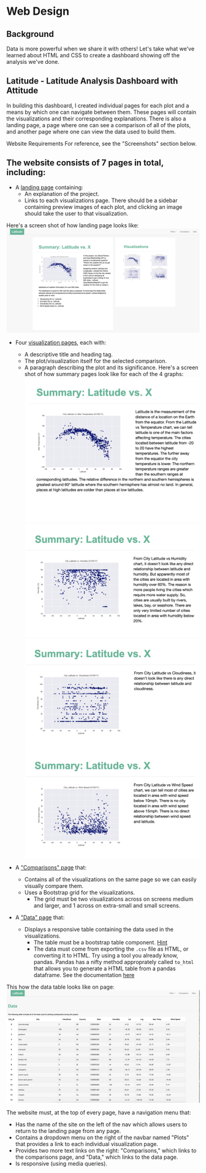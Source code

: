 # Web Design
## Background
Data is more powerful when we share it with others! Let's take what we've learned about HTML and CSS to create a dashboard showing off the analysis we've done.

## Latitude - Latitude Analysis Dashboard with Attitude

In building this dashboard, I created individual pages for each plot and a means by which one can navigate between them. These pages will contain the visualizations and their corresponding explanations. There is also a landing page, a page where one can see a comparison of all of the plots, and another page where one can view the data used to build them.

Website Requirements
For reference, see the "Screenshots" section below.

## The website consists of 7 pages in total, including:


* A [landing page](#landing-page) containing:
  * An explanation of the project.
  * Links to each visualizations page. There should be a sidebar containing preview images of each plot, and clicking an image should take the user to that visualization.
  
Here's a screen shot of how landing page looks like:
 ![landing_page](images/landing_page.png)
 
* Four [visualization pages](#visualization-pages), each with:
  * A descriptive title and heading tag.
  * The plot/visualization itself for the selected comparison.
  * A paragraph describing the plot and its significance.
Here's a screen shot of how summary pages look like for each of the 4 graphs:
![summary1](images/summary1.png)
![summary2](images/summary2.png)
![summary3](images/summary3.png)
![summary4](images/summary4.png)

* A ["Comparisons" page](#comparisons-page) that:
  * Contains all of the visualizations on the same page so we can easily visually compare them.
  * Uses a Bootstrap grid for the visualizations.
    * The grid must be two visualizations across on screens medium and larger, and 1 across on extra-small and small screens.
* A ["Data" page](#data-page) that:
  * Displays a responsive table containing the data used in the visualizations.
    * The table must be a bootstrap table component. [Hint](https://getbootstrap.com/docs/4.3/content/tables/#responsive-tables)
    * The data must come from exporting the `.csv` file as HTML, or converting it to HTML. Try using a tool you already know, pandas. Pandas has a nifty method approprately called `to_html` that allows you to generate a HTML table from a pandas dataframe. See the documentation [here](https://pandas.pydata.org/pandas-docs/version/0.17.0/generated/pandas.DataFrame.to_html.html)

This how the data table looks like on page:
![data](images/data.png)

The website must, at the top of every page, have a navigation menu that:

* Has the name of the site on the left of the nav which allows users to return to the landing page from any page.
* Contains a dropdown menu on the right of the navbar named "Plots" that provides a link to each individual visualization page.
* Provides two more text links on the right: "Comparisons," which links to the comparisons page, and "Data," which links to the data page.
* Is responsive (using media queries).


